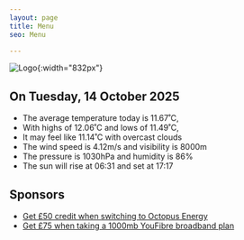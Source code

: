 ```yaml
---
layout: page
title: Menu
seo: Menu

---
```


![Logo](/images/logo.jpg){:width="832px"}

<!-- weather_marker starts -->
## On Tuesday, 14 October 2025

- The average temperature today is 11.67˚C,
- With highs of 12.06˚C and lows of 11.49˚C,
- It may feel like 11.14˚C with overcast clouds
- The wind speed is 4.12m/s and visibility is 8000m
- The pressure is 1030hPa and humidity is 86%
- The sun will rise at 06:31 and set at 17:17

<!-- weather_marker ends -->

## Sponsors

- [Get £50 credit when switching to Octopus Energy](https://bit.ly/3oD1nnS)
- [Get £75 when taking a 1000mb YouFibre broadband plan](https://aklam.io/91zWhU?)
